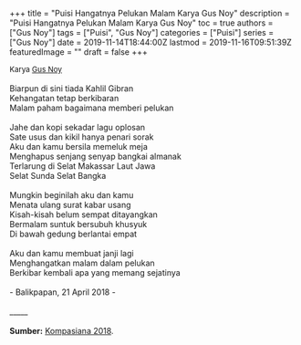 +++
title = "Puisi Hangatnya Pelukan Malam Karya Gus Noy"
description = "Puisi Hangatnya Pelukan Malam Karya Gus Noy"
toc = true
authors = ["Gus Noy"]
tags = ["Puisi", "Gus Noy"]
categories = ["Puisi"]
series = ["Gus Noy"]
date = 2019-11-14T18:44:00Z
lastmod = 2019-11-16T09:51:39Z
featuredImage = ""
draft = false
+++

<div style="text-align: justify;">
<div style="font-size: small;">Karya <a href="/authors/gus-noy/" target="_blank">Gus Noy</a></div><br />
Biarpun di sini tiada Kahlil Gibran<br />Kehangatan tetap berkibaran<br />Malam paham bagaimana memberi pelukan<br /><br />Jahe dan kopi sekadar lagu oplosan<br />Sate usus dan kikil hanya penari sorak<br />Aku dan kamu bersila memeluk meja<br />Menghapus senjang senyap bangkai almanak<br />Terlarung di Selat Makassar Laut Jawa<br />Selat Sunda Selat Bangka<br /><br />Mungkin beginilah aku dan kamu<br />Menata ulang surat kabar usang<br />Kisah-kisah belum sempat ditayangkan<br />Bermalam suntuk bersubuh khusyuk<br />Di bawah gedung berlantai empat<br /><br />Aku dan kamu membuat janji lagi<br />Menghangatkan malam dalam pelukan<br />Berkibar kembali apa yang memang sejatinya<br /><br />- Balikpapan, 21 April 2018 -<br /><br />
_____<br /><br />
<b>Sumber:</b> <a href="https://www.kompasiana.com/gusnoy/5adb70bacaf7db3eb248a8e3/hangatnya-pelukan-malam" target="_blank">Kompasiana 2018</a>.</div>
